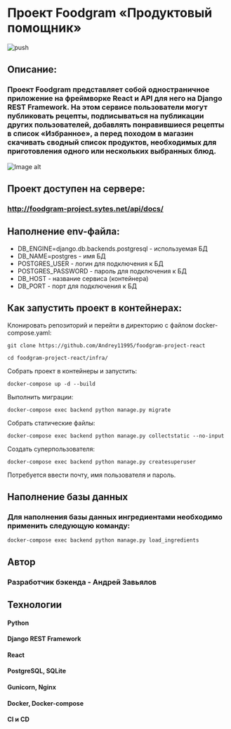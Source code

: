 # Проект Foodgram «Продуктовый помощник»
![push](https://github.com/Andrey11995/foodgram-project-react/actions/workflows/workflow.yml/badge.svg?event=push)
## Описание:

### Проект Foodgram представляет собой одностраничное приложение на фреймворке React и API для него на Django REST Framework. На этом сервисе пользователи могут публиковать рецепты, подписываться на публикации других пользователей, добавлять понравившиеся рецепты в список «Избранное», а перед походом в магазин скачивать сводный список продуктов, необходимых для приготовления одного или нескольких выбранных блюд.

![Image alt](https://github.com/Andrey11995/foodgram-project-react/backend/static/foodgram.jpg)

## Проект доступен на сервере:
### http://foodgram-project.sytes.net/api/docs/

## Наполнение env-файла:

- DB_ENGINE=django.db.backends.postgresql - используемая БД
- DB_NAME=postgres - имя БД
- POSTGRES_USER - логин для подключения к БД
- POSTGRES_PASSWORD - пароль для подключения к БД
- DB_HOST - название сервиса (контейнера)
- DB_PORT - порт для подключения к БД


## Как запустить проект в контейнерах:

Клонировать репозиторий и перейти в директорию с файлом docker-compose.yaml:

```
git clone https://github.com/Andrey11995/foodgram-project-react
```

```
cd foodgram-project-react/infra/
```

Собрать проект в контейнеры и запустить:

```
docker-compose up -d --build
```

Выполнить миграции:

```
docker-compose exec backend python manage.py migrate
```

Собрать статические файлы:

```
docker-compose exec backend python manage.py collectstatic --no-input
```

Создать суперпользователя:

```
docker-compose exec backend python manage.py createsuperuser
```
Потребуется ввести почту, имя пользователя и пароль.


## Наполнение базы данных

### Для наполнения базы данных ингредиентами необходимо применить следующую команду:

```
docker-compose exec backend python manage.py load_ingredients
```

## Автор

### Разработчик бэкенда - Андрей Завьялов


## Технологии

#### Python
#### Django REST Framework
#### React
#### PostgreSQL, SQLite
#### Gunicorn, Nginx
#### Docker, Docker-compose
#### CI и CD
